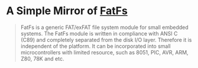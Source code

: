 
[FatFs]: http://elm-chan.org/fsw/ff/00index_e.html        "FatFs original page"
# A Simple Mirror of [FatFs]

> FatFs is a generic FAT/exFAT file system module for small embedded systems. The FatFs module is written in compliance with ANSI C (C89) and completely separated from the disk I/O layer. Therefore it is independent of the platform. It can be incorporated into small microcontrollers with limited resource, such as 8051, PIC, AVR, ARM, Z80, 78K and etc.